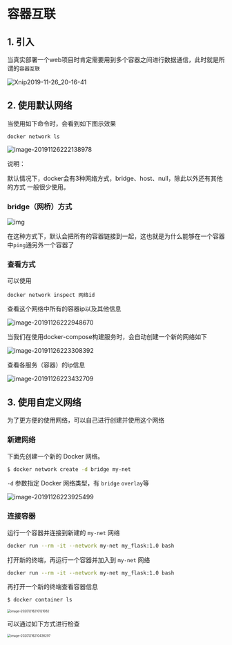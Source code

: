 # 容器互联

## 1. 引入

当真实部署一个web项目时肯定需要用到多个容器之间进行数据通信，此时就是所谓的`容器互联`

![Xnip2019-11-26_20-16-41](assets/Xnip2019-11-26_20-16-41.png)

## 2. 使用默认网络

当使用如下命令时，会看到如下图示效果

```
docker network ls
```

![image-20191126222138978](assets/image-20191126222138978.png)

说明：

默认情况下，docker会有3种网络方式，bridge、host、null，除此以外还有其他的方式 一般很少使用。

### bridge（网桥）方式

![img](assets/697113-20160921210314981-2013047548.jpg)

在这种方式下，默认会把所有的容器链接到一起，这也就是为什么能够在一个容器中`ping`通另外一个容器了

### 查看方式

可以使用

```
docker network inspect 网络id
```

查看这个网络中所有的容器ip以及其他信息

![image-20191126222948670](assets/image-20191126222948670.png)

当我们在使用docker-compose构建服务时，会自动创建一个新的网络如下

![image-20191126223308392](assets/image-20191126223308392.png)

查看各服务（容器）的ip信息

![image-20191126223432709](assets/image-20191126223432709.png)



## 3. 使用自定义网络

为了更方便的使用网络，可以自己进行创建并使用这个网络

### 新建网络

下面先创建一个新的 Docker 网络。

```bash
$ docker network create -d bridge my-net
```

`-d` 参数指定 Docker 网络类型，有 `bridge` `overlay`等

![image-20191126223925499](assets/image-20191126223925499.png)

### 连接容器

运行一个容器并连接到新建的 `my-net` 网络

```bash
docker run --rm -it --network my-net my_flask:1.0 bash
```

打开新的终端，再运行一个容器并加入到 `my-net` 网络

```bash
docker run --rm -it --network my-net my_flask:1.0 bash
```

再打开一个新的终端查看容器信息

```bash
$ docker container ls
```

<img src="assets/image-20201216210121082.png" alt="image-20201216210121082" style="zoom:50%;" />

可以通过如下方式进行检查

<img src="assets/image-20201216210436297.png" alt="image-20201216210436297" style="zoom:50%;" />